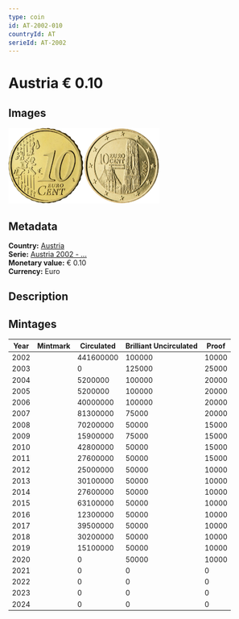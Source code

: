 ```yaml
---
type: coin
id: AT-2002-010
countryId: AT
serieId: AT-2002
---
```


# Austria € 0.10

## Images

<img src="../../../Images/common-2002-010.webp" height="150" alt="Front image"><img src="Images/austria-2002-010.webp" height="150" alt="Back image">

## Metadata

**Country:** [Austria](../index.md)\
**Serie:** [Austria 2002 - ...](index.md)\
**Monetary value:** € 0.10\
**Currency:** Euro

## Description

## Mintages

| Year | Mintmark | Circulated | Brilliant Uncirculated | Proof |
| ---- | -------- | ---------- | ---------------------- | ----- |
| 2002 |          | 441600000  | 100000                 | 10000 |
| 2003 |          | 0          | 125000                 | 25000 |
| 2004 |          | 5200000    | 100000                 | 20000 |
| 2005 |          | 5200000    | 100000                 | 20000 |
| 2006 |          | 40000000   | 100000                 | 20000 |
| 2007 |          | 81300000   | 75000                  | 20000 |
| 2008 |          | 70200000   | 50000                  | 15000 |
| 2009 |          | 15900000   | 75000                  | 15000 |
| 2010 |          | 42800000   | 50000                  | 15000 |
| 2011 |          | 27600000   | 50000                  | 15000 |
| 2012 |          | 25000000   | 50000                  | 10000 |
| 2013 |          | 30100000   | 50000                  | 10000 |
| 2014 |          | 27600000   | 50000                  | 10000 |
| 2015 |          | 63100000   | 50000                  | 10000 |
| 2016 |          | 12300000   | 50000                  | 10000 |
| 2017 |          | 39500000   | 50000                  | 10000 |
| 2018 |          | 30200000   | 50000                  | 10000 |
| 2019 |          | 15100000   | 50000                  | 10000 |
| 2020 |          | 0          | 50000                  | 10000 |
| 2021 |          | 0          | 0                      | 0     |
| 2022 |          | 0          | 0                      | 0     |
| 2023 |          | 0          | 0                      | 0     |
| 2024 |          | 0          | 0                      | 0     |

